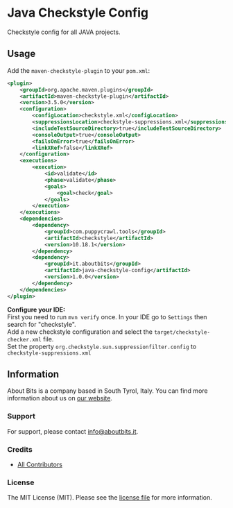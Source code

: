 # Java Checkstyle Config

Checkstyle config for all JAVA projects.

## Usage

Add the `maven-checkstyle-plugin` to your `pom.xml`:
```xml
<plugin>
    <groupId>org.apache.maven.plugins</groupId>
    <artifactId>maven-checkstyle-plugin</artifactId>
    <version>3.5.0</version>
    <configuration>
        <configLocation>checkstyle.xml</configLocation>
        <suppressionsLocation>checkstyle-suppressions.xml</suppressionsLocation>
        <includeTestSourceDirectory>true</includeTestSourceDirectory>
        <consoleOutput>true</consoleOutput>
        <failsOnError>true</failsOnError>
        <linkXRef>false</linkXRef>
    </configuration>
    <executions>
        <execution>
            <id>validate</id>
            <phase>validate</phase>
            <goals>
                <goal>check</goal>
            </goals>
        </execution>
    </executions>
    <dependencies>
        <dependency>
            <groupId>com.puppycrawl.tools</groupId>
            <artifactId>checkstyle</artifactId>
            <version>10.18.1</version>
        </dependency>
        <dependency>
            <groupId>it.aboutbits</groupId>
            <artifactId>java-checkstyle-config</artifactId>
            <version>1.0.0</version>
        </dependency>
    </dependencies>
</plugin>
```

**Configure your IDE:**  
First you need to run `mvn verify` once.
In your IDE go to `Settings` then search for "checkstyle".  
Add a new checkstyle configuration and select the `target/checkstyle-checker.xml` file.  
Set the property `org.checkstyle.sun.suppressionfilter.config` to `checkstyle-suppressions.xml`

## Information

About Bits is a company based in South Tyrol, Italy. You can find more information about us on [our website](https://aboutbits.it).

### Support

For support, please contact [info@aboutbits.it](mailto:info@aboutbits.it).

### Credits

- [All Contributors](../../contributors)

### License

The MIT License (MIT). Please see the [license file](license.md) for more information.
